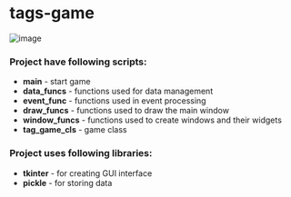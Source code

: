 # tags-game
![image](https://github.com/Azyk1/tags/assets/70807132/5115304d-cae2-40e4-850e-23117f53708e)


### Project have following scripts:
- <b>main</b> - start game
- <b>data_funcs</b> - functions used for data management
- <b>event_func</b> - functions used in event processing
- <b>draw_funcs</b> - functions used to draw the main window
- <b>window_funcs</b> - functions used to create windows and their widgets
- <b>tag_game_cls</b> - game class


### Project uses following libraries:
- <b>tkinter</b> - for creating GUI interface
- <b>pickle</b> - for storing data
